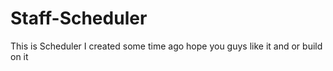# Staff-Scheduler
This is Scheduler I created some time ago hope you guys like it and or build on it
